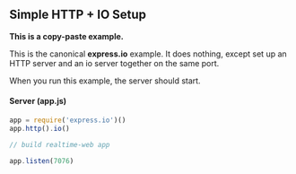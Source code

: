 ## Simple HTTP + IO Setup

__This is a copy-paste example.__

This is the canonical __express.io__ example.  It does nothing, except set up
an HTTP server and an io server together on the same port.

When you run this example, the server should start.

#### Server (app.js)

```js
app = require('express.io')()
app.http().io()

// build realtime-web app

app.listen(7076)
```

